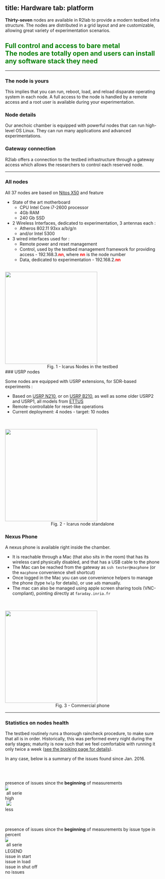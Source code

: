 title: Hardware
tab: platform
---

**Thirty-seven** nodes are available in R2lab to provide a modern testbed infra structure.
The nodes are distributed in a grid layout and are customizable, allowing great variety of experimentation scenarios.

<h2 class="text-center" style="color:green;" >
  Full control and access to bare metal
  <br>
  <span class="text-muted lead">
    The nodes are totally open and users can install any software stack they need
  </span>
  <br>
</h2>

*****

<div class="row">
  <div class="col-md-4">
    <span>
      <h3>The node is yours</h3>
    </span>
    This implies that you can run, reboot, load, and reload disparate
    operating system in each node. A full access to the node is handled by
    a remote access and a root user is available during your
    experimentation.
  </div>
  <div class="col-md-4">
    <span>
      <h3>Node details</h3>
    </span>
    Our anechoic chamber is equipped with powerful nodes that can run high-level OS Linux.
    They can run many applications and advanced experimentations.
  </div>
  <div class="col-md-4">
    <span>
      <h3>Gateway connection</h3>
    </span>
    R2lab offers a connection to the testbed infrastructure through a gateway access
    which allows the researchers to control each reserved node.
  </div>
</div>

*****

<div class="row" markdown="1">
  <div class="col-md-8">
    <h3>All nodes</h3>
    All 37 nodes are based on <a href="http://nitlab.inf.uth.gr/NITlab/" target="_blank">Nitos X50</a> and feature
      <ul>
        <li>State of the art motherboard
          <ul>
            <li>CPU Intel Core i7-2600 processor</li>
            <li>4Gb RAM</li>
            <li>240 Gb SSD</li>
          </ul>
        <li>2 Wireless Interfaces, dedicated to experimentation, 3 antennas each&nbsp;:
          <ul>
            <li>Atheros 802.11 93xx a/b/g/n</li>
            <li>and/or Intel 5300</li>
          </ul>
        </li>
        <li> 3 wired interfaces used for&nbsp;:
          <ul>
            <li>Remote power and reset management</li>
            <li>Control, used by the testbed management framework for providing access - 192.168.3.<b><font color="red">nn</font></b>, where <b><font color="red">nn</font></b> is the node number</li>
            <li>Data, dedicated to experimentation - 192.168.2.<b><font color="red">nn</font></b></li>
          </ul>
        </li>
      </ul>  
  </div>
  <div class="col-md-4">
    <br>
    <img src="/assets/img/node_interface_3.png" width="300px">
    <center>Fig. 1 - Icarus Nodes in the testbed</center>
  </div>
</div>

<div class="row" markdown="1">
  <div class="col-md-8">
### USRP nodes

Some nodes are equipped with USRP extensions, for SDR-based experiments&nbsp;:

* Based on  [USRP N210](http://www.ettus.com/product/details/UN210-KIT),
  or on [USRP B210](http://www.ettus.com/product/details/UB210-KIT),
  as well as some older USRP2 and USRP1, all models from [ETTUS](http://www.ettus.com)
* Remote-controllable for reset-like operations
* Current deployment: 4 nodes - target: 10 nodes
  </div>
  <div class="col-md-4">
    <br><br>
    <img src="/assets/img/icarus6i.png" width="300px">
    <center>Fig. 2 - Icarus node standalone</center>
  </div>
</div>

<div class="row" markdown="1">
  <div class="col-md-8">

### Nexus Phone

A nexus phone is available right inside the chamber.

* It is reachable through a Mac (that also sits in the room)
  that has its wireless card physically disabled, and that has a USB cable to the phone
* The Mac can be reached from the gateway as `ssh tester@macphone` (or the `macphone` convenience shell shortcut)
* Once logged in the Mac you can use convenience helpers to manage the phone (type `help` for details), or use `adb` manually.
* The mac can also be managed using apple screen sharing tools (VNC-compliant), pointing directly at `faraday.inria.fr`
  </div>
  <div class="col-md-4">
    <br><br>
    <img src="/assets/img/macphone.png" width="300px">
    <center>Fig. 3 - Commercial phone</center>
  </div>
</div>

****

### Statistics on nodes health</h3>

The testbed routinely runs a thorough raincheck procedure, to make
sure that all is in order.  Historically, this was performed every
night during the early stages; maturity is now such that we feel
comfortable with running it only twice a week ([see the booking page
for details](/book.md)).

In any case, below is a summary of the issues found since Jan. 2016.

<script type="text/javascript" src="/assets/r2lab/omfrest.js"></script>
<script src="http://cdnjs.cloudflare.com/ajax/libs/jquery/2.1.3/jquery.min.js"></script>
<script src="/assets/js/moment.min.js"></script>
<script src="/assets/js/underscore-min.js"></script>
<style type="text/css"> @import url("/assets/css/daterangepicker.css"); </style>
<script src="/assets/js/daterangepicker.js"></script>
<script type="text/javascript" src="/assets/r2lab/range-calendar.js"></script>
<script src="/assets/js/chartlib/src/charts/Chart.Heat.js"></script>
<script type="text/javascript" src="/assets/r2lab/charts.js"></script>
<style type="text/css"> @import url("/assets/r2lab/charts.css"); </style>
<script src="/assets/js/chartlib/dist/Chart.bundle.min.js"></script>

<div class="container">
  <div class="row">
    <div class="col-lg-12">
      <div style="width: 100%">
        <div id="line-chart-tooltip"></div>
        <canvas id="line" height="250" width="700"></canvas>
      </div>
    </div>
    <!-- <div class="col-lg-1"> -->
      <!-- <br><br>select a range date<br>
      <input type="text" id="range_calendar" class="form-control"> -->
    <!-- </div> -->
  </div>

  <div class="row">
    <div class="col-lg-12">
      <br><br>
      <p></p>
    </div>
  </div>    

  <div class="row">
    <div class="title_heat">
      presence of issues since the <b>beginning</b> of measurements
    </div>
    <div class="col-lg-1" style="width: 10px">
      <div class="side_title">
        <img src="/assets/img/mapylegend.png" class="">
      </div>
    </div>
    <div class="col-lg-10" style="width: 83.7%">
      <div class="heat_container" style="background-image: url(/assets/img/chamber.png); background-repeat: no-repeat;">
        <canvas id="heat" width="775" height="505"></canvas>
      </div>
    </div>
    <div class="legend complete_serie"></div><div class="legend2">&nbsp;all serie</div>
    <div class="col-lg-1" style="padding-left: 0px;">
      <div class="side_title"></div>
      <div class="heat_bar">
        high
        <span class="glyphicon glyphicon-plus" aria-hidden="true"></span>
      </div>
      <div class="">
        &nbsp;<img src="/assets/img/heatlevel.png" class="heatlevel">
      </div>
      <div class="heat_bar">
        less
        <span class="glyphicon glyphicon-minus" aria-hidden="true"></span>
      </div>
    </div>
  </div>

  <div class="row">
    <div class="col-lg-12">
      <br><br>
      <p></p>
    </div>
  </div>

  <div class="row">
    <div class="title_heat">
      presence of issues since the <b>beginning</b> of measurements by issue type in percent
    </div>
    <div class="col-lg-1" style="width: 10px">
      <div class="side_title">
        <img src="/assets/img/mapylegend.png" class="">
      </div>
    </div>
    <div class="col-lg-10" style="width: 83.7%">
      <div class="heat_container" id="doughnut_container" style="background-image: url(/assets/img/chamber.png); background-repeat: no-repeat;">
      </div>
    </div>
    <div class="legend complete_serie"></div><div class="legend2">&nbsp;all serie</div>
    <div class="col-lg-1" style="padding-right: 0px; padding-left: 0px; padding-top: 4px; width: 140px;">
      <div class="side_title"></div>
      <div class="legend_intern">LEGEND</div>
      <div class="legend start"></div><div class="legend2">issue in start</div>
      <div class="legend load"></div><div class="legend2">issue in load</div>
      <div class="legend zombie"></div><div class="legend2">issue in shut off</div>
      <div class="legend noissue"></div><div class="legend2">no issues</div>
    </div>
  </div>

</div>
